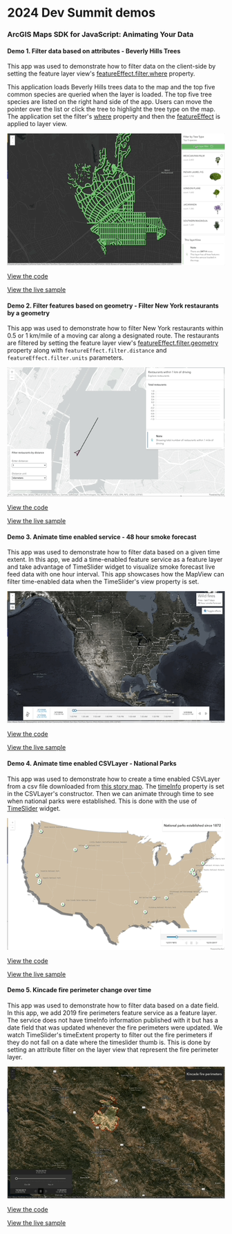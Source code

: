 # 2024 Dev Summit demos

### ArcGIS Maps SDK for JavaScript: Animating Your Data​

#### Demo 1. Filter data based on attributes - Beverly Hills Trees

This app was used to demonstrate how to filter data on the client-side by setting the feature layer view's [featureEffect.filter.where](https://developers.arcgis.com/javascript/latest/api-reference/esri-layers-support-FeatureFilter.html) property.

This application loads Beverly Hills trees data to the map and the top five common species are queried when the layer is loaded. The top five tree species are listed on the right hand side of the app. Users can move the pointer over the list or click the tree to highlight the tree type on the map. The application set the filter's [where](https://developers.arcgis.com/javascript/latest/api-reference/esri-layers-support-FeatureFilter.html#where) property and then the [featureEffect](https://developers.arcgis.com/javascript/latest/api-reference/esri-views-layers-FeatureLayerView.html#featureEffect) is applied to layer view.

[![attribute-filter](https://github.com/ubatsukh/arcgis-js-api-demos/blob/master/devsummit2024/images/beverly-hills-trees.gif)](https://ubatsukh.github.io/arcgis-js-api-demos/devsummit2024/beverly-hills-trees.html)

[View the code](https://github.com/ubatsukh/arcgis-js-api-demos/blob/master/devsummit2024/beverly-hills-trees.html)

[View the live sample](https://ubatsukh.github.io/arcgis-js-api-demos/devsummit2024/beverly-hills-trees.html)

#### Demo 2. Filter features based on geometry -  Filter New York restaurants by a geometry

This app was used to demonstrate how to filter New York restaurants within 0.5 or 1 km/mile of a moving car along a designated route. The restaurants are filtered by setting the feature layer view's [featureEffect.filter.geometry](https://developers.arcgis.com/javascript/latest/api-reference/esri-layers-support-FeatureFilter.html) property along with `featureEffect.filter.distance` and `featureEffect.filter.units` parameters.

[![geometry-filter](https://github.com/ubatsukh/arcgis-js-api-demos/blob/master/devsummit2024/images/nyc-restaraunts-filter.gif)](https://ubatsukh.github.io/arcgis-js-api-demos/devsummit2024/filter-restaurants.html)

[View the code](https://github.com/ubatsukh/arcgis-js-api-demos/blob/master/devsummit2024/filter-restaurants.html)

[View the live sample](https://ubatsukh.github.io/arcgis-js-api-demos/devsummit2024/filter-restaurants.html)

#### Demo 3. Animate time enabled service - 48 hour smoke forecast

This app was used to demonstrate how to filter data based on a given time extent. In this app, we add a time-enabled feature service as a feature layer and take advantage of TimeSlider widget to visualize smoke forecast live feed data with one hour interval. This app showcases how the MapView can filter time-enabled data when the TimeSlider's view property is set.

[![smoke-forecast](https://github.com/ubatsukh/arcgis-js-api-demos/blob/master/devsummit2024/images/wildfires-effect.gif)](https://ubatsukh.github.io/arcgis-js-api-demos/devsummit2024/wildfires-featureeffect.html)

[View the code](https://github.com/ubatsukh/arcgis-js-api-demos/blob/master/devsummit2024/wildfires-featureeffect.html)

[View the live sample](https://ubatsukh.github.io/arcgis-js-api-demos/devsummit2024/wildfires-featureeffect.html)

#### Demo 4. Animate time enabled CSVLayer - National Parks

This app was used to demonstrate how to create a time enabled CSVLayer from a csv file downloaded from [this story map](http://storymaps.esri.com/stories/2016/nps-centennial/). The [timeInfo](https://developers.arcgis.com/javascript/latest/api-reference/esri-layers-CSVLayer.html#timeInfo) property is set in the CSVLayer's constructor. Then we can animate through time to see when national parks were established. This is done with the use of [TimeSlider](https://developers.arcgis.com/javascript/latest/api-reference/esri-widgets-TimeSlider.html) widget.

[![csvlayer](https://github.com/ubatsukh/arcgis-js-api-demos/blob/master/devsummit2024/images/csv-national-parks.gif)](https://ubatsukh.github.io/arcgis-js-api-demos/devsummit2024/csvlayer-timeextent.html)

[View the code](https://github.com/ubatsukh/arcgis-js-api-demos/blob/master/devsummit2024/csvlayer-timeextent.html)

[View the live sample](https://ubatsukh.github.io/arcgis-js-api-demos/devsummit2024/csvlayer-timeextent.html)

#### Demo 5. Kincade fire perimeter change over time

This app was used to demonstrate how to filter data based on a date field. In this app, we add 2019 fire perimeters feature service as a feature layer. The service does not have timeInfo information published with it but has a date field that was updated whenever the fire perimeters were updated. We watch TimeSlider's timeExtent property to filter out the fire perimeters if they do not fall on a date where the timeslider thumb is. This is done by setting an attribute filter on the layer view that represent the fire perimeter layer.

[![fire-perimeter](https://github.com/ubatsukh/arcgis-js-api-demos/blob/master/devsummit2024/images/kincade-fire.gif)](https://ubatsukh.github.io/arcgis-js-api-demos/devsummit2024/kincade-fire-perimeters.html)

[View the code](https://github.com/ubatsukh/arcgis-js-api-demos/blob/master/devsummit2024/kincade-fire-perimeters.html)

[View the live sample](https://ubatsukh.github.io/arcgis-js-api-demos/devsummit2024/kincade-fire-perimeters.html)
